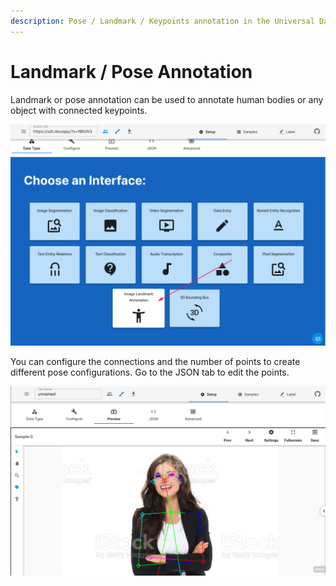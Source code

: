 ```yaml
---
description: Pose / Landmark / Keypoints annotation in the Universal Data Tool
---
```


# Landmark / Pose Annotation

Landmark or pose annotation can be used to annotate human bodies or any object with connected keypoints.

![Select Image Landmark Annotation on the Setup &amp;gt; Data Type](../.gitbook/assets/image%20%2839%29.png)

You can configure the connections and the number of points to create different pose configurations. Go to the JSON tab to edit the points.

![The preview screen allows you to see your landmarks](../.gitbook/assets/image%20%2835%29.png)



